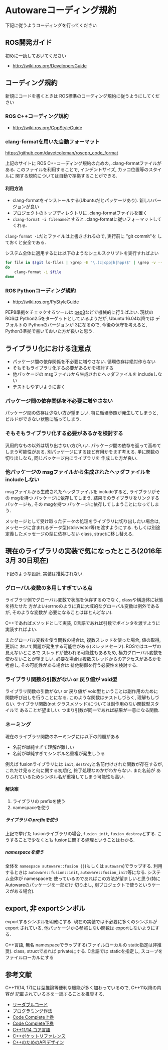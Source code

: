 # Autowareコーディング規約

下記に従うようコーディングを行ってください

## ROS開発ガイド

初めに一読しておいてください

- http://wiki.ros.org/DevelopersGuide

## コーディング規約

新規にコードを書くときは ROS標準のコーディング規約に従うようにしてください

### ROS C++コーディング規約

- http://wiki.ros.org/CppStyleGuide

### clang-formatを用いた自動フォーマット

https://github.com/davetcoleman/roscpp_code_format

上記のサイトに ROS C++コーディング規約のための, .clang-formatファイルがある.
このファイルを利用することで, インデントサイズ, カッコ位置等のスタイルに
関する規約については自動で準拠することができる.

#### 利用方法
- clang-formatをインストールする(Ubuntuだとパッケージあり). 新しいバージョンが良い
- プロジェクトのトップディレクトリに .clang-formatファイルを置く
- `clang-format -i filename`とすると .clang-formatに従いフォーマットしてくれる.

`clang-format -i`だとファイルは上書きされるので, 実行前に "git commit"を
しておくと安全である.

システム全体に適用するには以下のようなシェルスクリプトを実行すればよい

```sh
for file in $(git ls-files | \grep -E '\.(c|cpp|h|hpp)$' | \grep -v -- '#')
do
    clang-format -i $file
done
```

### ROS Pythonコーディング規約

- http://wiki.ros.org/PyStyleGuide

PEP8準拠をチェックするツールは [pep8](https://pypi.python.org/pypi/pep8)などで機械的に行えばよい.
現状の ROSは Python2.5をターゲットとしているようだが, Ubuntu 16.04以降では
デフォルトの Pythonのバージョンが 3になるので, 今後の保守を考えると,
Python3準拠で書いておいた方が良いと思う.

## ライブラリ化における注意点
- パッケージ間の依存関係を不必要に増やさない. 循環依存は絶対作らない
- そもそもライブラリ化する必要があるかを検討する
- 他パッケージの msgファイルから生成されたヘッダファイルを includeしない
- テストしやすいように書く

### パッケージ間の依存関係を不必要に増やさない

パッケージ間の依存は少ない方が望ましい. 特に循環参照が発生してしまうと,
ビルドができない状態に陥ってしまう.

### そもそもライブラリ化する必要があるかを検討する

汎用的なもの以外は切り出さない方がいい. パッケージ間の依存を返って高めてしまう可能性がある.
別パッケージにするほど有用かをまず考える. 単に関数の切り出しなら, 同じパッケージ内にライブラリを
作成した方が良い.

### 他パッケージの msgファイルから生成されたヘッダファイルを includeしない

msgファイルから生成されたヘッダファイルを includeすると, ライブラリがその msgを持つ
パッケージに依存してしまう. 結果そのライブラリをリンクするパッケージも, その msgを持つ
パッケージに依存してしまうことになってしまう.

メッセージとして受け取ったデータの処理をライブラリに切り出したい場合は,
メッセージに含まれるデータ型(std::vector<double>等)を渡すようにする.
もしくは別途定義したメッセージの型に依存しない class, structに移し替える.

## 現在のライブラリの実装で気になったところ(2016年 3月 30日現在)

下記のような設計, 実装は推奨されない.

### グローバル変数の多用しすぎている点

ライブラリ側でグローバル変数で状態を保存するのでなく, classや構造体に状態を持たせた
方がよい(errnoのように真に大域的なグローバル変数は例外であるが, そのような変数が
必要になることはほとんどない).

C++であればメソッドとして実装, C言語であれば引数でポインタを渡すように実装すればよい.

またグローバル変数を使う関数の場合は, 複数スレッドを使った場合, 値の取得, 更新に
おいて問題が発生する可能性がある(スレッドセーフ). ROSではユーザの見えないところで
スレッドが使われる可能性もあるため, 極力グローバル変数を使わないことが望ましい.
必要な場合は複数スレッドからのアクセスがあるかを考慮し, その可能性がある場合は
排他制御を行う必要性を検討する.


### ライブラリ関数の引数がない or 戻り値が void型

ライブラリ関数の引数がない or 戻り値が void型ということは副作用のために
関数呼び出しを行うことになる. このような関数はテストしづらく, 理解もしづらい.
ライブラリ関数(not クラスメソッド)については副作用のない関数型スタイルで
あることが望ましい. つまり引数が同一であれば結果が一意になる関数.

### ネーミング

現在のライブラリ関数のネーミングには以下の問題がある
- 名前が単純すぎて理解が難しい
- 名前が単純すぎてシンボル名重複が発生しうる

例えば fusionライブラリには `init`, `destroy`と名前付けされた関数が存在するが,
これだけ見ると何に関する初期化, 終了処理なのかがわからない. また名前が
ありふれているためシンボル名が重複してしまう可能性も高い.

#### 解決案
1. ライブラリの prefixを使う
2. namespaceを使う

##### ライブラリの prefixを使う

上記で挙げた fusionライブラリの場合, `fusion_init`, `fusion_destroy`とする.
こうすることで少なくとも fusionに関する処理ということはわかる.

##### namespaceを使う

全体を `namespace autoware::fusion {}`(もしくは `autoware`)でラップする. 利用するときは
`autoware::fusion::init`, `autoware::fusion_init`等になる. システム全体が namespaceを
使っているのであればこの方法が望ましいと思う(特に Autowareのパッケージを一部だけ
切り出し, 別プロジェクトで使うというケースがある場合).

## export, 非 exportシンボル

exportするシンボルを明確にする. 現在の実装では不必要に多くのシンボルが export
されている. 他パッケージから参照しない関数は exportしないようにする.

C++言語, 無名 namespaceでラップする(ファイルローカルの static指定は非推奨).
class, structであれば privateにする.
C言語では staticを指定し, スコープをファイルローカルにする

## 参考文献

C++11(14, 17)には型推論等便利な機能が多く加わっているので, C++11以降の内容が
記載されている本を一読することを推奨する.

- [リーダブルコード](https://www.oreilly.co.jp/books/9784873115658/)
- [プログラミング作法](http://ascii.asciimw.jp/books/books/detail/4-7561-3649-4.shtml)
- [Code Complete上巻](http://ec.nikkeibp.co.jp/item/books/589000.html)
- [Code Complete下巻](http://ec.nikkeibp.co.jp/item/books/589100.html)
- [C++11/14 コア言語](http://asciidwango.jp/post/128762444830/c-1114-コア言語)
- [C++ポケットリファレンス](http://gihyo.jp/book/2015/978-4-7741-7408-2)
- [C++のためのAPIデザイン](http://www.sbcr.jp/products/4797369151.html)
